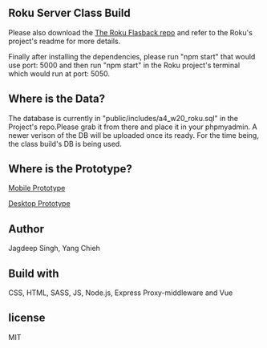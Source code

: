 ## Roku Server Class Build

Please also download the [The Roku Flasback repo](https://github.com/jagdeepsgill888/singh_jagdeep_chieh_yang_roku_flashback) and refer to the
Roku's project's readme for more details.

Finally after installing the dependencies, please run "npm start" that would use port: 5000 and then run "npm start" in the Roku project's terminal which would run at port: 5050.

## Where is the Data?

The database is currently in "public/includes/a4_w20_roku.sql" in the Project's repo.Please grab it from there and place it in your phpmyadmin.
A newer verison of the DB will be uploaded once its ready.
For the time being, the class build's DB is being used.

## Where is the Prototype?

[Mobile Prototype](https://xd.adobe.com/view/c8638030-343e-4548-95d1-b5f55d449e6e-9d30/)

[Desktop Prototype](https://xd.adobe.com/view/791e8a0a-8a15-4f19-8fae-6402d2d3c6d6-2c4d/)

## Author

Jagdeep Singh, Yang Chieh

## Build with

CSS, HTML, SASS, JS, Node.js, Express
Proxy-middleware and Vue

## license

MIT
